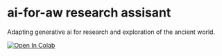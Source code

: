 # ai-for-aw research assisant
Adapting generative ai for research and exploration of the ancient world.

[![Open In Colab](https://colab.research.google.com/assets/colab-badge.png)](https://colab.research.google.com/github/ai-for-aw/research-assistant/blob/main/ancient_world_research_assistant.ipynb)
